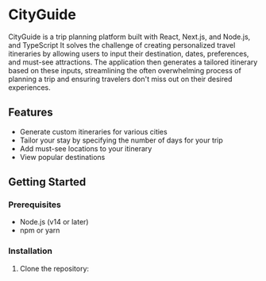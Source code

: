 # CityGuide

CityGuide is a trip planning platform built with React, Next.js, and Node.js, and TypeScript  It solves the challenge of creating personalized travel itineraries by allowing users to input their destination, dates, preferences, and must-see attractions. The application then generates a tailored itinerary based on these inputs, streamlining the often overwhelming process of planning a trip and ensuring travelers don't miss out on their desired experiences.

## Features

- Generate custom itineraries for various cities
- Tailor your stay by specifying the number of days for your trip
- Add must-see locations to your itinerary
- View popular destinations

## Getting Started

### Prerequisites

- Node.js (v14 or later)
- npm or yarn

### Installation

1. Clone the repository:

